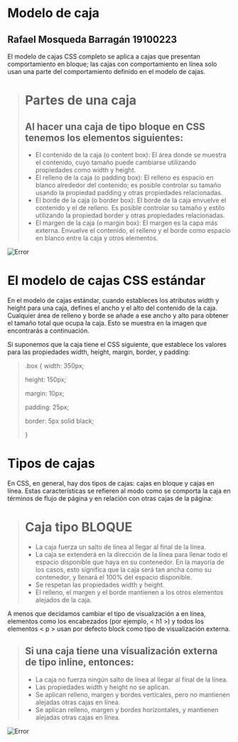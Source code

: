 # Modelo de caja
## Rafael Mosqueda Barragán		19100223

El modelo de cajas CSS completo se aplica a cajas que presentan comportamiento en bloque; 
las cajas con comportamiento en línea solo usan una parte del comportamiento definido en el modelo de cajas.

> # Partes de una caja
> ## Al hacer una caja de tipo bloque en CSS tenemos los elementos siguientes:
>
> - El contenido de la caja (o content box): El área donde se muestra el contenido, cuyo tamaño puede cambiarse utilizando propiedades como width y height.
> - El relleno de la caja (o padding box): El relleno es espacio en blanco alrededor del contenido; es posible controlar su tamaño usando la propiedad padding y otras propiedades relacionadas.
> - El borde de la caja (o border box): El borde de la caja envuelve el contenido y el de relleno. Es posible controlar su tamaño y estilo utilizando la propiedad border y otras propiedades relacionadas.
> - El margen de la caja (o margin box): El margen es la capa más externa. Envuelve el contenido, el relleno y el borde como espacio en blanco entre la caja y otros elementos. 

![Error](https://media.prod.mdn.mozit.cloud/attachments/2019/03/19/16558/29c6fe062e42a327fb549a081bc56632/box-model.png)


# El modelo de cajas CSS estándar

En el modelo de cajas estándar, cuando estableces los atributos width y height para una caja, 
defines el ancho y el alto del contenido de la caja. Cualquier área de relleno y borde se añade a ese ancho 
y alto para obtener el tamaño total que ocupa la caja. Esto se muestra en la imagen que encontrarás a continuación.

Si suponemos que la caja tiene el CSS siguiente, que establece los valores para las propiedades width, height, margin, border, y padding:

> .box {
>   width: 350px; <p>
>   height: 150px;<p>
>   margin: 10px;<p>
>   padding: 25px;<p>
>   border: 5px solid black;<p>
> }

# Tipos de cajas

En CSS, en general, hay dos tipos de cajas: cajas en bloque y cajas en línea. 
Estas características se refieren al modo como se comporta la caja en términos de 
flujo de página y en relación con otras cajas de la página:

> # Caja tipo BLOQUE
> - La caja fuerza un salto de línea al llegar al final de la línea.
> - La caja se extenderá en la dirección de la línea para llenar todo el espacio disponible que haya en su contenedor. En la mayoría de los casos, esto significa que la caja será tan ancha como su contenedor, y llenará el 100% del espacio disponible.
> - Se respetan las propiedades width y height.
> - El relleno, el margen y el borde mantienen a los otros elementos alejados de la caja.

A menos que decidamos cambiar el tipo de visualización a en línea, elementos como los 
encabezados (por ejemplo, < h1 >) y todos los elementos < p > usan por defecto block como 
tipo de visualización externa.

> ## Si una caja tiene una visualización externa de tipo inline, entonces:
> - La caja no fuerza ningún salto de línea al llegar al final de la línea.
> - Las propiedades width y height no se aplican.
> - Se aplican relleno, margen y bordes verticales, pero no mantienen alejadas otras cajas en línea.
> - Se aplican relleno, margen y bordes horizontales, y mantienen alejadas otras cajas en línea.

![Error](https://res.cloudinary.com/practicaldev/image/fetch/s--lT1mgYzG--/c_imagga_scale,f_auto,fl_progressive,h_420,q_auto,w_1000/https://dev-to-uploads.s3.amazonaws.com/uploads/articles/h0y0cf2fj9m16wpv7y2n.jpg)
